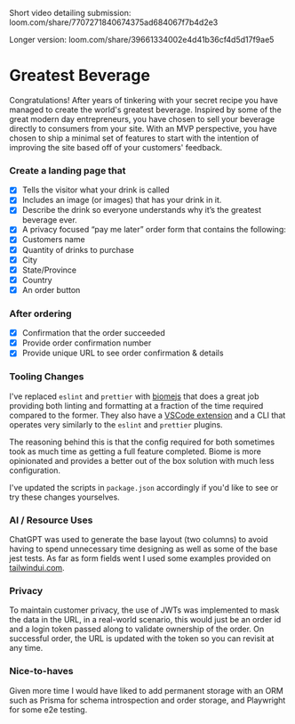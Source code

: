 Short video detailing submission:
loom.com/share/7707271840674375ad684067f7b4d2e3

Longer version:
loom.com/share/39661334002e4d41b36cf4d5d17f9ae5

# Greatest Beverage

Congratulations! After years of tinkering with your secret recipe you have managed to create the world's greatest beverage. Inspired by some of the great modern day entrepreneurs, you have chosen to sell your beverage directly to consumers from your site. With an MVP perspective, you have chosen to ship a minimal set of features to start with the intention of improving the site based off of your customers' feedback.

### Create a landing page that

- [x] Tells the visitor what your drink is called
- [x] Includes an image (or images) that has your drink in it.
- [x] Describe the drink so everyone understands why it’s the greatest beverage ever.
- [x] A privacy focused “pay me later” order form that contains the following:
- [x] Customers name
- [x] Quantity of drinks to purchase
- [x] City
- [x] State/Province
- [x] Country
- [x] An order button

### After ordering

- [x] Confirmation that the order succeeded
- [x] Provide order confirmation number
- [x] Provide unique URL to see order confirmation & details

### Tooling Changes

I've replaced `eslint` and `prettier` with [biomejs](https://biomejs.dev/) that does a great job providing both linting and formatting at a fraction of the time required compared to the former. They also have a [VSCode extension](https://marketplace.visualstudio.com/items?itemName=biomejs.biome) and a CLI that operates very similarly to the `eslint` and `prettier` plugins.

The reasoning behind this is that the config required for both sometimes took as much time as getting a full feature completed. Biome is more opinionated and provides a better out of the box solution with much less configuration.

I've updated the scripts in `package.json` accordingly if you'd like to see or try these changes yourselves.

### AI / Resource Uses

ChatGPT was used to generate the base layout (two columns) to avoid having to spend unnecessary time designing as well as some of the base jest tests. As far as form fields went I used some examples provided on [tailwindui.com](https://tailwindui.com/).

### Privacy

To maintain customer privacy, the use of JWTs was implemented to mask the data in the URL, in a real-world scenario, this would just be an order id and a login token passed along to validate ownership of the order. On successful order, the URL is updated with the token so you can revisit at any time.

### Nice-to-haves

Given more time I would have liked to add permanent storage with an ORM such as Prisma for schema introspection and order storage, and Playwright for some e2e testing.